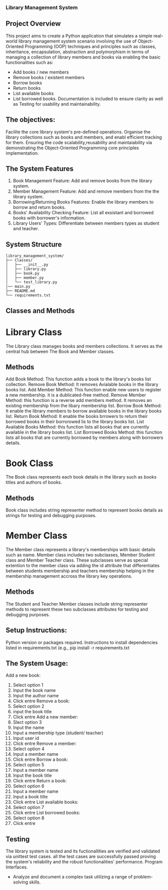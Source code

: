 ### Library Management System

## Project Overview
This project aims to create a Python application that simulates a simple real-world library management system scenario involving the use of Object-Oriented Programming (OOP) techniques and principles such as classes, inheritance, encapsulation, abstraction and polymorphism  in terms of managing a collection of library members and books via enabling the basic functionalities such as:
- Add books / new members
- Remove books / existent members
- Borrow books
- Return books
- List available books
- List borrowed books.
Documentation is included to ensure clarity as well as Testing for usability and maintainability.
## The objectives:
Facilite the core library system's pre-defined operations.
Organise the library collections such as books and members, and enabl efficient tracking for them.
Ensuring the code scalability,reusability and maintaiability via demonstrating the Object-Oriented Programming core principles implementation.
## The System Features
1.  Book Management Feature:
Add and remove books from the library system.
2. Member Management Feature: 
Add and remove members from the the library system.
3. Borrowing/Returning Books Features: 
Enable the library members to borrow and return books.
4. Books' Availability Checking Feature: 
List all exsistant and borrowed books with borrower's information.
5. Library Users' Types: 
Differentiate between members types as student and teacher.
## System Structure
```
library_management_system/
├── Classes/
│   ├── __init__.py
│   ├── library.py
│   ├── book.py
│   ├── member.py
│   └── test_library.py
|── main.py
├── README.md
└── requirements.txt
```  
## Classes and Methods
# Library Class
The Library class manages books and members collections. It serves as the central hub between The Book and Member classes.
## Methods
Add Book Method: This function adds a book to the library's books list collection.
Remove Book Method: It removes Avialable books in the library books list.
Add Member Method: This function enable new users to register a new membership. it is a dublicated-free method.
Remove Member Method: this function is a reverse add members method. It removes an existing membership from the libary membership list.
Borrow Book Method: It enable the library members to borrow available books in the library books list.
Return Book Method: It enable the books brrowers to return their borrowed books in their borrorowed lis to the library books list.
List Available Books Method: this function lists all books that are currently available in the library books list.
List Borrowed Books Method: this function lists all books that are currently borrowed by members along with borrowers details.
# Book Class
The Book class represents each book details in the library such as books titles and authors of books.
## Methods
Book class includes string representer method to represent books details as strings for testing and debugging purposes.
# Member Class
The Member class represents a library's memberships with basic details such as name.
Member class includes two subclasses, Member Student class and Member Teacher class. These subclasses serve as special extention to the member class via adding the id attribute that differentiates between students membership and teachers membership helping in the membership management accross the library key operations.
## Methods
The Student and Teacher Member classes include string representer methods to represent these two subclasses attributes for testing and debugging purposes.
## Setup Instructions:
Python version or packages required.
Instructions to install dependencies listed in requirements.txt (e.g., pip install -r requirements.txt
## The System Usage:
Add a new book:
1. Select option 1
2. Input the book name
3. Input the author name
4. Click entre
Remove a book:
1. Select option 2
2. input the book title
3. Click entre
Add a new member:
1. Slect option 3
2. Input the name
3. Input a membership type (student/ teacher)
4. Input user id
5. Click entre
Remove a member:
1. Select option 4
2. Input a member name
3. Click entre
Borrow a book:
1. Select option 5
2. Input a member name
3. Input the book title
4. Click entre
Return a book:
1. Select option 6
2. Input a member name
3. Input a book tilte
4. Click entre
List available books:
1. Select option 7
2. Click entre
List borrowed books:
1. Select option 8
2. Click entre
## Testing
The library system is tested and its fuctionallities are verified and validated via unittest test cases. all the test cases are successfully passed proving the system's reliability and the robust functionalities' performance. 
Program Interfaces.
- Analyze and document a complex task utilizing a range of problem-solving skills.
